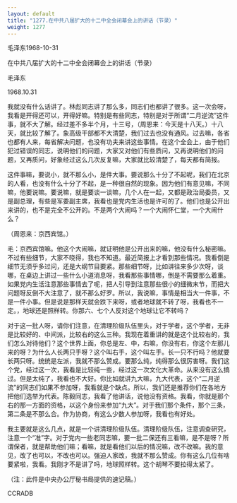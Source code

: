 ```yaml
---
layout: default
title: "1277.在中共八届扩大的十二中全会闭幕会上的讲话（节录）"
weight: 1277
---
```


毛泽东1968-10-31

在中共八届扩大的十二中全会闭幕会上的讲话（节录）

毛泽东

1968.10.31

我就没有什么话讲了。林彪同志讲了那么多，同志们也都讲了很多。这一次会呀，我看是开得还可以，开得好嘛。特别是有些同志，特别是对于所谓“二月逆流”这件事，就不大了解。经过差不多半个月，十三号，（周恩来：今天是十八天。）十八天，就比较了解了。象高级干部都不大清楚，我们过去也没有通风。过去嘛，各省也都有人来，每省解决问题，也没有功夫来讲这些事情。在这个全会上，由于他们犯过错误的同志，说明他们的问题，大家又对他们有些质问，又再说明他们的问题，又再质问，好象经过这么几次反复嘛，大家就比较清楚了，每天都有简报。

这件事嘛，要说小，就不那么小，是件大事。要说那么十分了不起呢，我们在北京的人看，也没有什么十分了不起，是一种很自然的现象。因为他们有意见嘛，不同嘛，他要说嘛。要说嘛，就是要谈一谈嘛，几个人在一起，又都是政治局委员，又是副总理，有些是军委副主席，我看也是党内生活也是许可的了。他们也是公开出来讲的，也不是完全不公开的。不是两个大闹吗？一个大闹怀仁堂，一个大闹什么？

（周恩来：京西宾馆。）

毛：京西宾馆嘛。他这个大闹嘛，就证明他是公开出来的嘛，他没有什么秘密嘛。不过有些细节，大家不晓得，我也不知道。最近简报上才看到那些情况。我看倒是细节无须乎多过问，还是大纲节目要紧。那些细节呀，比如讲往来多少次呀，谈哪，在桌边上讲过一些什么小道消息呀，我看那些事情哪，倒是不需要那么着重。如果党内生活注意那些事情去了呢，把人引导到注意那些很小的细微末节，而把大问题呀反倒不大注意了，就不那么好罗。所以，我说嘛，事情是相当大一件事，不是一件小事。但是说是那样天就会跌下来呀，或者地球就不转了呀，我看也不一定。，地球还是照样转。你那六、七个人反对这个地球让它不转吗？

对于这一批人呀，请你们注意，在清理阶级队伍里头，对于学者，这个学者，无非是比较好的、中间派，比较右的这么三种。我现在着重讲的就是这个比较右的，我们怎么对待他们？这个世界上面，你总是左、中，右嘛，你没有右，你这个左那儿来的呀？为什么人长两只手呀？这个叫右手，这个叫左手。长一只不行吗？他就要长两只呀。统统是左派，我就不那么赞成。要那么纯，纯得那么很厉害呀。我们这个党，经过这一次，我看是比较纯一些，经过这一次文化大革命。从来没有这么搞过。但是太纯了，我看也不大好。你比如就讲九大嘛，九大代表，这个“二月逆流”的同志们如果不参加呀，我看就是个缺点。所以，我们还是推荐你们在各地方把他们选举为代表。陈毅同志，我看了他讲话，说他没有资格。我看，你就是那个右的那一方面的资格，以这个身份来参加“九大”。对于我们那个条件，那个三条，第二条是不那么合。作为协商，有这么少数人参加呀，我看也有好处。

我主要就是这么几点，就是一个讲清理阶级队伍。清理阶级队伍，注意调查研究，注意一个“准”字。对于党内一些老同志嘛，要一批二保还有三看嘛，是不是呀？所谓保者，就是帮助他们嘛；看嘛，就是看他们以后的情况嘛，改不改嘛。我的意见，改了也可以，不改也可以。强迫人家改，我就不那么赞成。你有这么几位有啥要紧啦，我看。我刚才不是讲了吗，地球照样转。这个胡琴不要拉得太紧了。

（注：此件是中央办公厅秘书局提供的速记稿。）

CCRADB

